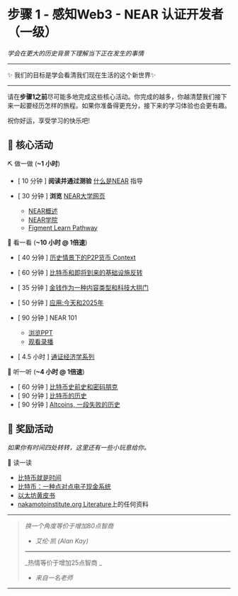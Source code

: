 # 步骤 1 - 感知Web3 - NEAR 认证开发者（一级）

*学会在更大的历史背景下理解当下正在发生的事情*

--------

 :sparkles: 我们的目标是学会看清我们现在生活的这个新世界:sparkles:

-------

请在**步骤1之前**尽可能多地完成这些核心活动。你完成的越多，你越清楚我们接下来一起要经历怎样的旅程。如果你准备得更充分，接下来的学习体验也会更有趣。

祝你好运，享受学习的快乐吧!

## :green_book: 核心活动

:pick: 做一做 (**~1 小时**)

- [ 10 分钟 ] **阅读并通过测验** [什么是NEAR](https://learnnear.club/what-is-near-protocol/) 指导
- [ 30 分钟 ] **浏览** [NEAR大学网页](https://near.org/learn/)

     - [NEAR概述](https://docs.google.com/document/d/1fG3PNTKw727Z5SVyUbJ2nnxn5MZNSGYEZIU2Y7XtlYY/edit)
     - [NEAR学院](https://near.academy/)
     - [Figment Learn Pathway](https://learn.figment.io/network-documentation/near/near-pathway)

:see_no_evil: 看一看 (**~10 小时 @ 1倍速**)

- [ 40 分钟 ] [历史情景下的P2P货币 Context](https://www.youtube.com/watch?v=n-EpKQ6xIJs&list=PLFjTj8QScrlnl_iYZSLBmRxMmtjPhUbu9&index=1)
- [ 60 分钟 ] [比特币和即将到来的基础设施反转](https://www.youtube.com/watch?v=5ca70mCCf2M&list=PLFjTj8QScrlnl_iYZSLBmRxMmtjPhUbu9&index=2)
- [ 35 分钟 ] [金钱作为一种内容类型和科技大拱门](https://www.youtube.com/watch?v=6vFgBGdmDgs&list=PLFjTj8QScrlnl_iYZSLBmRxMmtjPhUbu9&index=3)
- [ 50 分钟 ] [应用:今天和2025年](https://www.youtube.com/watch?v=3jPYk7ucrjo&list=PLFjTj8QScrlnl_iYZSLBmRxMmtjPhUbu9&index=4)
- [ 90 分钟 ] NEAR 101

  - [浏览PPT](https://bit.ly/near-101)
  - [观看录播](https://youtu.be/m6LJUpPPHoE)

- [ 4.5 小时 ] [通证经济学系列](https://www.youtube.com/playlist?list=PLsJWgOB5mIMCMxQVvWAP4xi19EOkHcBNN)

:hear_no_evil: 听一听 (**~4 小时 @ 1倍速**)

- [ 60 分钟 ] [比特币史前史和密码朋克](https://www.whatbitcoindid.com/podcast/the-beginners-guide-to-bitcoin-part-3-bitcoins-pre-history-and-the-cypherpunks-with-aaron-van-wirdum)
- [ 90 分钟 ] [比特币的历史](https://www.whatbitcoindid.com/podcast/the-beginners-guide-to-bitcoin-part-5-the-history-of-bitcoin-with-marty-bent)
- [ 90 分钟 ] [Altcoins, 一段失败的历史](https://www.whatbitcoindid.com/podcast/the-beginners-guide-to-bitcoin-part-9-altcoins-a-history-of-failure-with-nic-carter)

 ## :blue_book: 奖励活动

 *如果你有时间四处转转，这里还有一些小玩意给你。*

:scroll: 读一读

- [比特币就是时间](https://dergigi.com/2021/01/14/bitcoin-is-time/)
- [比特币：一种点对点电子现金系统](https://bitcoin.org/bitcoin.pdf)
- [以太坊黄皮书](https://ethereum.github.io/yellowpaper/paper.pdf)
- [nakamotoinstitute.org Literature](https://nakamotoinstitute.org/literature/)上的任何资料

---

> _换一个角度等价于增加80点智商_
> - _艾伦·凯 (Alan Kay)_
> 
> ---
> 
> _热情等价于增加25点智商 _ 
> - _来自一名老师_

---
